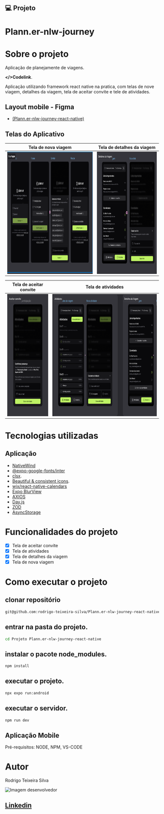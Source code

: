 
## 💻 Projeto

# Plann.er-nlw-journey

# Sobre o projeto

Aplicação de planejamente de viagens.

 **</>Codelink**.

Aplicação utilizando framework react native na pratica, com telas de nove viagem, detalhes da viagem, tela de aceitar convite e tele de atividades.


## Layout mobile - Figma 
- [(Plann.er-nlw-journey-react-native)](https://www.figma.com/design/DkMQUP3gPzxtXToUHi8Vxr/NLW-Journey-%E2%80%A2-Planejador-de-viagem-(Community)?node-id=3-376&t=JG2wPD3kPs3BpW41-0)

## Telas do Aplicativo

| Tela de nova viagem | Tela de detalhes da viagem |
| ------------------- | -------------------------- |
| <img src="./mobile/assets/images/Tela de nova viagem.png" width="800px" height="400px" style="padding-right: 10px;"/> | <img src="mobile/assets/images/Tela de detalhes da viagem.png" width="500px" height="400px" style="padding-right: 10px;"/> |

| Tela de aceitar convite | Tela de atividades    |
| ----------------------- | --------------------- |
| <img src="mobile/assets/images/Tela de aceitar convite.png" width="300px" height="400px" style="padding-right: 10px;"/> | <img src="mobile/assets/images/Tela de atividades.png" width="900px" height="400px" style="padding-right: 10px;"/> |


# Tecnologias utilizadas
## Aplicação

- [NativeWind](https://www.nativewind.dev/v4/getting-started/expo-router)
- [@expo-google-fonts/inter](https://www.npmjs.com/package/@expo-google-fonts/inter)
- [clsx](https://www.npmjs.com/package/clsx).
- [Beautiful & consistent icons](https://lucide.dev/).
- [wix/react-native-calendars](https://github.com/wix/react-native-calendars)
- [Expo BlurView](https://docs.expo.dev/versions/latest/sdk/blur-view/)
- [AXIOS](https://axios-http.com/ptbr/docs/intro)
- [Day.js](https://day.js.org/)
- [ZOD](https://zod.dev/)
- [AsyncStorage](https://docs.expo.dev/versions/latest/sdk/async-storage/)

# Funcionalidades do projeto
- [x] Tela de aceitar convite
- [x] Tela de atividades
- [x] Tela de detalhes da viagem
- [X] Tela de nova viagem

# Como executar o projeto
## clonar repositório
```bash
git@github.com:rodrigo-teixeira-silva/Plann.er-nlw-journey-react-native.git

```

## entrar na pasta do projeto.
```bash
cd Projeto Plann.er-nlw-journey-react-native

```
## instalar o pacote node_modules.
```bash
npm install
```
## executar o projeto.
```bash
npx expo run:android
```
## executar o servidor.
```bash
npm run dev
```
## Aplicação Mobile
Pré-requisitos: NODE, NPM, VS-CODE

# Autor

Rodrigo Teixeira Silva

<img style = "width:200px" src="https://github.com/rodrigo-teixeira-silva.png" alt="Imagem desenvolvedor" >

## [Linkedin](https://www.linkedin.com/in/rodrigo-teixeira-silva/)



